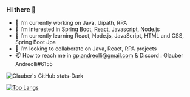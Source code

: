 ### Hi there 👋




- 🔭 I’m currently working on Java, Uipath, RPA
- 👀 I’m interested in Spring Boot, React, Javascript, Node.js
- 🌱 I’m currently learning React, Node.js, JavaScript, HTML and CSS, Spring Boot Jpa
- 💞️ I’m looking to collaborate on Java, React, RPA projects
- 📫 How to reach me in gp.andreolli@gmail.com  &  Discord : Glauber Andreolli#6155


![Glauber's GitHub stats-Dark](https://github-readme-stats.vercel.app/api?username=gpandreolli&count_private=true&show_icons=true&theme=react )

[![Top Langs](https://github-readme-stats.vercel.app/api/top-langs/?username=gpandreolli)](https://github.com/anuraghazra/github-readme-stats)



